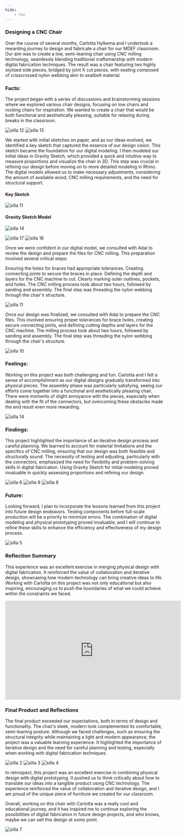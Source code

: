```yaml
---
hide:
    - toc
---
```


### Designing a CNC Chair
Over the course of several months, Carlotta Hylkema and I undertook a rewarding journey to design and fabricate a chair for our MDEF classroom. Our aim was to create a low, semi-leaning chair using CNC milling technology, seamlessly blending traditional craftsmanship with modern digital fabrication techniques. The result was a chair featuring two highly stylized side pieces, bridged by joint X cut pieces, with seating composed of crisscrossed nylon webbing akin to seatbelt material.


### Facts: 
The project began with a series of discussions and brainstorming sessions where we explored various chair designs, focusing on low chairs and rocking chairs for inspiration. We wanted to create a chair that would be both functional and aesthetically pleasing, suitable for relaxing during breaks in the classroom.

![silla 12](docs/images/Varias/silla%2012.jpeg)
![silla 13](docs/images/Varias/silla%2013.jpeg)

We started with initial sketches on paper, and as our ideas evolved, we identified a key sketch that captured the essence of our design vision. This sketch became the foundation for our digital modeling. I then modeled our initial ideas in Gravity Sketch, which provided a quick and intuitive way to measure proportions and visualize the chair in 3D. This step was crucial in refining our design before moving on to more detailed modeling in Rhino. The digital models allowed us to make necessary adjustments, considering the amount of available wood, CNC milling requirements, and the need for structural support.


#### Key Sketch

![silla 11](docs/images/Varias/silla%20111.jpeg)

#### Gravity Sketch Model

![silla 14](docs/images/Varias/silla%2014.jpeg)

![silla 17](docs/images/Varias/silla%2017.jpeg)
![silla 16](docs/images/Varias/silla%2016.jpeg)


Once we were confident in our digital model, we consulted with Adai to review the design and prepare the files for CNC milling. This preparation involved several critical steps:

Ensuring the holes for braces had appropriate tolerances.
Creating connecting joints to secure the braces in place.
Defining the depth and layers for the CNC machine to cut.
Clearly marking outer outlines, pockets, and holes.
The CNC milling process took about two hours, followed by sanding and assembly. The final step was threading the nylon webbing through the chair's structure.

![silla 11](docs/images/Varias/silla%2011.jpeg)

Once our design was finalized, we consulted with Adai to prepare the CNC files. This involved ensuring proper tolerances for brace holes, creating secure connecting joints, and defining cutting depths and layers for the CNC machine. The milling process took about two hours, followed by sanding and assembly. The final step was threading the nylon webbing through the chair's structure.

![silla 10](docs/images/Varias/silla%2010.jpeg)

### Feelings: 
Working on this project was both challenging and fun. Carlotta and I felt a sense of accomplishment as our digital designs gradually transformed into physical pieces. The assembly phase was particularly satisfying, seeing our efforts come together into a functional and aesthetically pleasing chair. There were moments of slight annoyance with the pieces, especially when dealing with the fit of the connectors, but overcoming these obstacles made the end result even more rewarding.

![silla 14](docs/images/Varias/silla%2014.jpeg)

### Findings:
This project highlighted the importance of an iterative design process and careful planning. We learned to account for material limitations and the specifics of CNC milling, ensuring that our design was both feasible and structurally sound. The necessity of testing and adjusting, particularly with the connectors, emphasized the need for flexibility and problem-solving skills in digital fabrication. Using Gravity Sketch for initial modeling proved invaluable in quickly assessing proportions and refining our design.

![silla 6](docs/images/Varias/silla%206.jpeg)
![silla 9](docs/images/Varias/silla%209.jpeg)
![silla 8](docs/images/Varias/silla%208.jpeg)


### Future:
Looking forward, I plan to incorporate the lessons learned from this project into future design endeavors. Testing components before full-scale production will be a priority to minimize errors. The combination of digital modeling and physical prototyping proved invaluable, and I will continue to refine these skills to enhance the efficiency and effectiveness of my design process.

![silla 5](docs/images/Varias/silla%205.jpeg)

### Reflection Summary
This experience was an excellent exercise in merging physical design with digital fabrication. It reinforced the value of collaboration and iterative design, showcasing how modern technology can bring creative ideas to life. Working with Carlotta on this project was not only educational but also inspiring, encouraging us to push the boundaries of what we could achieve within the constraints we faced.


<iframe width="560" height="315" src="https://www.youtube.com/embed/e2VV7_oW_k4?si=mYxWTpbb7M9y4clf" title="YouTube video player" frameborder="0" allow="accelerometer; autoplay; clipboard-write; encrypted-media; gyroscope; picture-in-picture; web-share" referrerpolicy="strict-origin-when-cross-origin" allowfullscreen></iframe>

### Final Product and Reflections

The final product exceeded our expectations, both in terms of design and functionality. The chair’s sleek, modern look complemented its comfortable, semi-leaning posture. Although we faced challenges, such as ensuring the structural integrity while maintaining a light and modern appearance, the project was a valuable learning experience. It highlighted the importance of iterative design and the need for careful planning and testing, especially when working with digital fabrication techniques.


![silla 2](docs/images/Varias/silla%202.jpeg)
![silla 3](docs/images/Varias/silla%203.jpeg)
![silla 4](docs/images/Varias/silla%204.jpeg)



In retrospect, this project was an excellent exercise in combining physical design with digital prototyping. It pushed us to think critically about how to translate our ideas into a tangible product using CNC technology. The experience reinforced the value of collaboration and iterative design, and I am proud of the unique piece of furniture we created for our classroom.

Overall, working on this chair with Carlotta was a really cool and educational journey, and it has inspired me to continue exploring the possibilities of digital fabrication in future design projects, and who knows, maybe we can sell this design at some point.


![silla 7](docs/images/Varias/silla%207.jpeg)